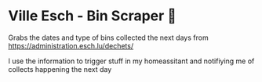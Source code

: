 # Ville Esch - Bin Scraper 🚮
Grabs the dates and type of bins collected the next days from https://administration.esch.lu/dechets/


I use the information to trigger stuff in my homeassitant and notifiying me of collects happening the next day
